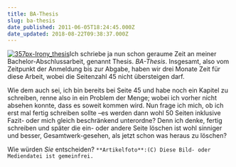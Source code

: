 ```yaml
---
title: BA-Thesis
slug: ba-thesis
date_published: 2011-06-05T18:24:45.000Z
date_updated: 2018-08-22T09:38:37.000Z
---
```


[![357px-Irony_thesis](//picdump.thafaker.de/2011/06/357px-Irony_thesis_thumb.png)](http://picdump.thafaker.de/2011/06/357px-Irony_thesis1.png)Ich schriebe ja nun schon geraume Zeit an meiner Bachelor-Abschlussarbeit, genannt Thesis. *BA-Thesis*. Insgesamt, also vom Zeitpunkt der Anmeldung bis zur Abgabe, haben wir drei Monate Zeit für diese Arbeit, wobei die Seitenzahl 45 nicht übersteigen darf.

Wie dem auch sei, ich bin bereits bei Seite 45 und habe noch ein Kapitel zu schreiben, renne also in ein Problem der Menge; wobei ich vorher nicht absehen konnte, dass es soweit kommen wird. Nun frage ich mich, ob ich erst mal fertig schreiben sollte –es werden dann wohl 50 Seiten inklusive Fazit- oder mich gleich beschränkend unterordne? Denn ich denke, fertig schreiben und später die ein- oder andere Seite löschen ist wohl sinniger und besser, Gesamtwerk-gesehen, als jetzt schon was heraus zu löschen?

Wie würden *Sie* entscheiden?
`**Artikelfoto**:(C) Diese Bild- oder Mediendatei ist gemeinfrei.`
